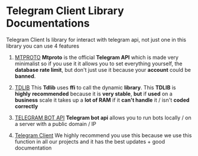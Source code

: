 # Telegram Client Library Documentations

Telegram Client Is library for interact with telegram api, not just one in this library you can use 4 features

1. [MTPROTO]()
   **Mtproto** is the official **Telegram API** which is made very minimalist so if you use it it allows you to set everything yourself, the **database rate limit**, but don't just use it because your **account** could be **banned**.
  
2. [TDLIB]()
   This **Tdlib** uses **ffi** to call the dynamic **library**. This **TDLIB** is **highly** **recommended** because it is **very stable**, **but** if **used** on a **business** scale it takes up a **lot of RAM** if it **can't handle** it / isn't **coded correctly**

3. [TELEGRAM BOT API]()
   **Telegram bot api** allows you to run bots locally / on a server with a public domain / IP

4. [Telegram Client]()
   We highly recommend you use this because we use this function in all our projects and it has the best updates + good documentation